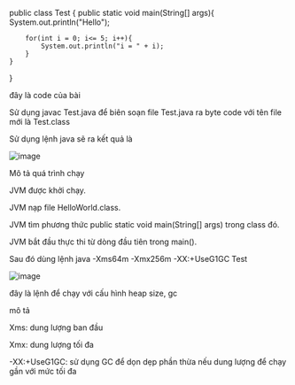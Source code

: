 public class Test {
    public static void main(String[] args){
        System.out.println("Hello");

        for(int i = 0; i<= 5; i++){
            System.out.println("i = " + i);
        }
    }
}


đây là code của bài

Sử dụng javac Test.java để biên soạn file Test.java ra byte code  với tên file mới là Test.class

Sử dụng lệnh java sẽ ra kết quả là 

![image](https://github.com/user-attachments/assets/45cee380-8e08-4e11-9715-53a02ad4f07f)

Mô tả quá trình chạy 

JVM được khởi chạy.

JVM nạp file HelloWorld.class.

JVM tìm phương thức public static void main(String[] args) trong class đó.

JVM bắt đầu thực thi từ dòng đầu tiên trong main().

Sau đó dùng lệnh java -Xms64m -Xmx256m -XX:+UseG1GC Test


![image](https://github.com/user-attachments/assets/8146941e-f7a7-4468-9cb9-d5ac3f512aca)

đây là lệnh để chạy với cấu hình heap size, gc

mô tả

Xms: dung lượng ban đầu

Xmx: dung lượng tối đa

-XX:+UseG1GC: sử dụng GC để dọn dẹp phần thừa nếu dung lượng để chạy gần với mức tối đa
